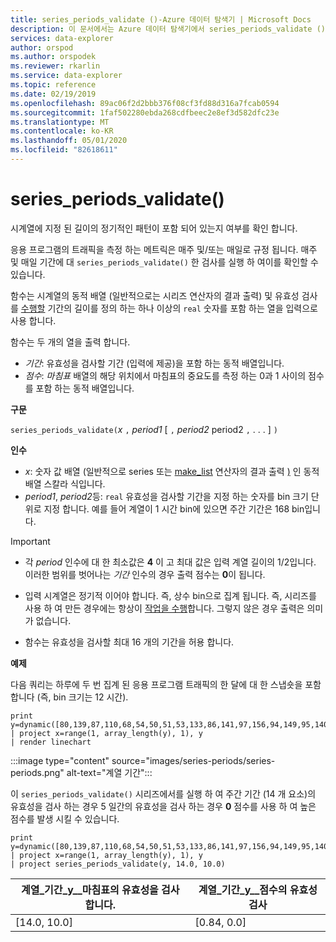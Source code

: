 ```yaml
---
title: series_periods_validate ()-Azure 데이터 탐색기 | Microsoft Docs
description: 이 문서에서는 Azure 데이터 탐색기에서 series_periods_validate ()에 대해 설명 합니다.
services: data-explorer
author: orspod
ms.author: orspodek
ms.reviewer: rkarlin
ms.service: data-explorer
ms.topic: reference
ms.date: 02/19/2019
ms.openlocfilehash: 89ac06f2d2bbb376f08cf3fd88d316a7fcab0594
ms.sourcegitcommit: 1faf502280ebda268cdfbeec2e8ef3d582dfc23e
ms.translationtype: MT
ms.contentlocale: ko-KR
ms.lasthandoff: 05/01/2020
ms.locfileid: "82618611"
---
```

# <a name="series_periods_validate"></a>series_periods_validate()

시계열에 지정 된 길이의 정기적인 패턴이 포함 되어 있는지 여부를 확인 합니다.  

응용 프로그램의 트래픽을 측정 하는 메트릭은 매주 및/또는 매일로 규정 됩니다. 매주 및 매일 기간에 대 `series_periods_validate()` 한 검사를 실행 하 여이를 확인할 수 있습니다.

함수는 시계열의 동적 배열 (일반적으로는 시리즈 연산자의 결과 출력) 및 유효성 검사를 [수행할](make-seriesoperator.md) 기간의 길이를 정의 하는 하나 이상의 `real` 숫자를 포함 하는 열을 입력으로 사용 합니다. 

함수는 두 개의 열을 출력 합니다.
* *기간*: 유효성을 검사할 기간 (입력에 제공)을 포함 하는 동적 배열입니다.
* *점수*: *마침표* 배열의 해당 위치에서 마침표의 중요도를 측정 하는 0과 1 사이의 점수를 포함 하는 동적 배열입니다.

**구문**

`series_periods_validate(`*x* `,` *period1* [ `,` *period2* period2 `,` . . . ] `)`

**인수**

* *x*: 숫자 값 배열 (일반적으로 series 또는 [make_list](makelist-aggfunction.md) 연산자의 결과 출력 [)](make-seriesoperator.md) 인 동적 배열 스칼라 식입니다.
* *period1*, *period2*등: `real` 유효성을 검사할 기간을 지정 하는 숫자를 bin 크기 단위로 지정 합니다. 예를 들어 계열이 1 시간 bin에 있으면 주간 기간은 168 bin입니다.

> [!IMPORTANT]
> * 각 *period* 인수에 대 한 최소값은 **4** 이 고 최대 값은 입력 계열 길이의 1/2입니다. 이러한 범위를 벗어나는 *기간* 인수의 경우 출력 점수는 **0**이 됩니다.
>
> * 입력 시계열은 정기적 이어야 합니다. 즉, 상수 bin으로 집계 됩니다. 즉, 시리즈를 사용 하 여 만든 경우에는 항상이 [작업을 수행](make-seriesoperator.md)합니다. 그렇지 않은 경우 출력은 의미가 없습니다.
> 
> * 함수는 유효성을 검사할 최대 16 개의 기간을 허용 합니다.


**예제**

다음 쿼리는 하루에 두 번 집계 된 응용 프로그램 트래픽의 한 달에 대 한 스냅숏을 포함 합니다 (즉, bin 크기는 12 시간).

```kusto
print y=dynamic([80,139,87,110,68,54,50,51,53,133,86,141,97,156,94,149,95,140,77,61,50,54,47,133,72,152,94,148,105,162,101,160,87,63,53,55,54,151,103,189,108,183,113,175,113,178,90,71,62,62,65,165,109,181,115,182,121,178,114,170])
| project x=range(1, array_length(y), 1), y  
| render linechart 
```

:::image type="content" source="images/series-periods/series-periods.png" alt-text="계열 기간":::

이 `series_periods_validate()` 시리즈에서를 실행 하 여 주간 기간 (14 개 요소)의 유효성을 검사 하는 경우 5 일간의 유효성을 검사 하는 경우 **0** 점수를 사용 하 여 높은 점수를 발생 시킬 수 있습니다.

```kusto
print y=dynamic([80,139,87,110,68,54,50,51,53,133,86,141,97,156,94,149,95,140,77,61,50,54,47,133,72,152,94,148,105,162,101,160,87,63,53,55,54,151,103,189,108,183,113,175,113,178,90,71,62,62,65,165,109,181,115,182,121,178,114,170])
| project x=range(1, array_length(y), 1), y  
| project series_periods_validate(y, 14.0, 10.0)
```

| 계열\_기간\_y\_\_마침표의 유효성을 검사 합니다.  | 계열\_기간\_y\_\_점수의 유효성 검사 |
|-------------|-------------------|
| [14.0, 10.0] | [0.84, 0.0]  |